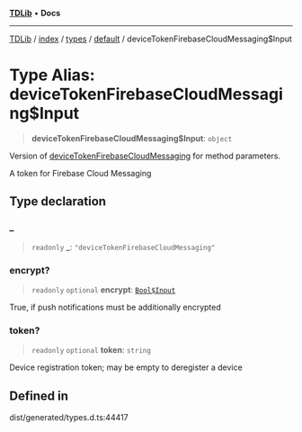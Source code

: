 [**TDLib**](../../../../../../README.md) • **Docs**

***

[TDLib](../../../../../../modules.md) / [index](../../../../../README.md) / [types](../../../README.md) / [default](../README.md) / deviceTokenFirebaseCloudMessaging$Input

# Type Alias: deviceTokenFirebaseCloudMessaging$Input

> **deviceTokenFirebaseCloudMessaging$Input**: `object`

Version of [deviceTokenFirebaseCloudMessaging](deviceTokenFirebaseCloudMessaging.md) for method parameters.

A token for Firebase Cloud Messaging

## Type declaration

### \_

> `readonly` **\_**: `"deviceTokenFirebaseCloudMessaging"`

### encrypt?

> `readonly` `optional` **encrypt**: [`Bool$Input`](Bool$Input.md)

True, if push notifications must be additionally encrypted

### token?

> `readonly` `optional` **token**: `string`

Device registration token; may be empty to deregister a device

## Defined in

dist/generated/types.d.ts:44417
